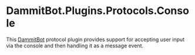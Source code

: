 ﻿# DammitBot.Plugins.Protocols.Console

This [DammitBot](../DammitBot.Core/README.md) protocol plugin provides support for accepting user input
via the console and then handling it as a message event.
